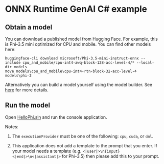 # ONNX Runtime GenAI C# example 

## Obtain a model

You can download a published model from Hugging Face. For example, this is Phi-3.5 mini optimized for CPU and mobile. You can find other models here: 

```script
huggingface-cli download microsoft/Phi-3.5-mini-instruct-onnx --include cpu_and_mobile/cpu-int4-awq-block-128-acc-level-4/* --local-dir models
move models\cpu_and_mobile\cpu-int4-rtn-block-32-acc-level-4 models\phi-3
```

Alternatively you can build a model yourself using the model builder. See [here](https://github.com/microsoft/onnxruntime-genai/blob/main/src/python/py/models/README.md) for more details.


## Run the model

Open [HelloPhi.sln](HelloPhi.sln) and run the console application.

Notes:

1. The `executionProvider` must be one of the following: `cpu`, `cuda`, or `dml`.

2. This application does not add a template to the prompt that you enter. If your model needs a template (e.g. `<|user|>\n{input} <|end|>\n<|assistant|>` for Phi-3.5) then please add this to your prompt.
